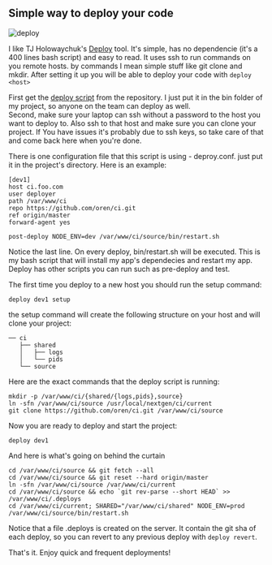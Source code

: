 ## Simple way to deploy your code

![deploy](http://regmedia.co.uk/2013/02/04/hello_kitty_3.jpg)

I like TJ Holowaychuk's [Deploy](https://github.com/visionmedia/deploy) tool.
It's simple, has no dependencie (it's a 400 lines bash script) and easy to read. It uses ssh to run commands on you remote hosts. by commands I mean simple stuff like git clone and mkdir. After setting it up you will be able to deploy your code with `deploy <host>`

First get the [deploy script](https://github.com/visionmedia/deploy/blob/master/bin/deploy) from the repository. I just put it in the bin folder of my project, so anyone on the team can deploy as well.  
Second, make sure your laptop can ssh without a password to the host you want to deploy to. Also ssh to that host and make sure you can clone your project. If You have issues it's probably due to ssh keys, so take care of that and come back here when you're done.

There is one configuration file that this script is using - deproy.conf. just put it in the project's directory. Here is an example:

    [dev1]
    host ci.foo.com
    user deployer
    path /var/www/ci
    repo https://github.com/oren/ci.git
    ref origin/master
    forward-agent yes

    post-deploy NODE_ENV=dev /var/www/ci/source/bin/restart.sh

Notice the last line. On every deploy, bin/restart.sh will be executed. This is my bash script that will install my app's dependecies and restart my app. Deploy has other scripts you can run such as pre-deploy and test.

The first time you deploy to a new host you should run the setup command:

    deploy dev1 setup

the setup command will create the following structure on your host and will clone your project:
        
    ── ci
       ├── shared
       │   ├── logs
       │   └── pids
       └── source

Here are the exact commands that the deploy script is running:

    mkdir -p /var/www/ci/{shared/{logs,pids},source}
    ln -sfn /var/www/ci/source /usr/local/nextgen/ci/current
    git clone https://github.com/oren/ci.git /var/www/ci/source

Now you are ready to deploy and start the project:

    deploy dev1

And here is what's going on behind the curtain

    cd /var/www/ci/source && git fetch --all
    cd /var/www/ci/source && git reset --hard origin/master
    ln -sfn /var/www/ci/source /var/www/ci/current
    cd /var/www/ci/source && echo `git rev-parse --short HEAD` >> /var/www/ci/.deploys
    cd /var/www/ci/current; SHARED="/var/www/ci/shared" NODE_ENV=prod /var/www/ci/source/bin/restart.sh

Notice that a file .deploys is created on the server. It contain the git sha of each deploy, so you can revert to any previous deploy with `deploy revert`.

That's it. Enjoy quick and frequent deployments!
